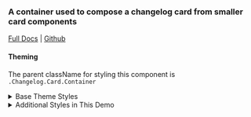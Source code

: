 ### A container used to compose a changelog card from smaller card components

[Full Docs](pinpt.github.io/react/?path=/docs/components-changelog-card-container) | [Github](https://github.com/pinpt/react/tree/master/src/components/ChangelogCard/Container)

#### Theming

The parent className for styling this component is `.Changelog.Card.Container`

<details>
	<summary>Base Theme Styles</summary>

```css
.Changelog.Card.Container.wrapper {
	width: 100%;
	border-radius: 0.5rem;
	overflow: hidden;
	box-shadow: 0 4px 6px -1px rgba(0, 0, 0, 0.1), 0 2px 4px -1px rgba(0, 0, 0, 0.06);
	background: white;
}

.Changelog.Card.Container.wrapper .cover {
	width: 100%;
}

.Changelog.Card.Container.wrapper .content {
	display: flex;
	flex: 1 1 0%;
	flex-direction: column;
	padding: 1.5rem;
}

.Changelog.Card.Container.wrapper .footer {
	display: flex;
	margin-top: 1rem;
}

.Changelog.Card.Container.wrapper .statistics {
	margin-left: auto;
}
```

</details>

<details>
	<summary>Additional Styles in This Demo</summary>

```css
.Changelog.Card.Container.wrapper {
	background: #473e53;
	color: #faf9f9;
}
```

</details>
